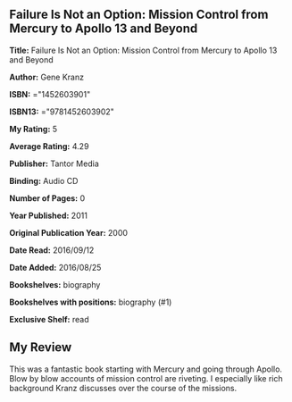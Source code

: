 ## Failure Is Not an Option: Mission Control from Mercury to Apollo 13 and Beyond

**Title:** Failure Is Not an Option: Mission Control from Mercury to Apollo 13 and Beyond

**Author:** Gene Kranz

**ISBN:** ="1452603901"

**ISBN13:** ="9781452603902"

**My Rating:** 5

**Average Rating:** 4.29

**Publisher:** Tantor Media

**Binding:** Audio CD

**Number of Pages:** 0

**Year Published:** 2011

**Original Publication Year:** 2000

**Date Read:** 2016/09/12

**Date Added:** 2016/08/25

**Bookshelves:** biography

**Bookshelves with positions:** biography (#1)

**Exclusive Shelf:** read


## My Review

This was a fantastic book starting with Mercury and going through Apollo. Blow by blow accounts of mission control are riveting. I especially like rich background Kranz discusses over the course of the missions.

